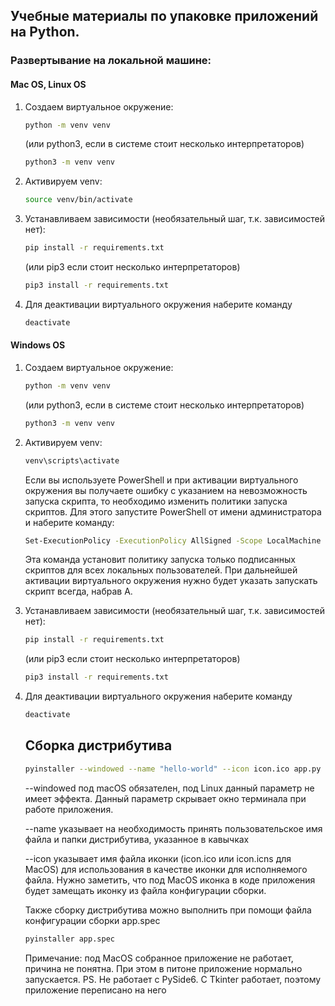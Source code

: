 ## Учебные материалы по упаковке приложений на Python. 
### Развертывание на локальной машине:
#### Mac OS, Linux OS
1. Создаем виртуальное окружение:
   ```bash
   python -m venv venv
   ```
   (или python3, если в системе стоит несколько интерпретаторов)
   ```bash
   python3 -m venv venv
   ```
2. Активируем venv: 
   ```bash
   source venv/bin/activate
   ```
3. Устанавливаем зависимости (необязательный шаг, т.к. зависимостей нет): 
   ```bash
   pip install -r requirements.txt 
   ```
   (или pip3 если стоит несколько интерпретаторов)
   ```bash
   pip3 install -r requirements.txt
   ```
4. Для деактивации виртуального окружения наберите команду 
   ```bash
   deactivate
   ```
#### Windows OS
1. Создаем виртуальное окружение: 
   ```bash
   python -m venv venv
   ``` 
   (или python3, если в системе стоит несколько интерпретаторов)
   ```bash
   python3 -m venv venv
   ```
2. Активируем venv: 
   ```bash
   venv\scripts\activate
   ```
   Если вы используете PowerShell и при активации виртуального окружения вы получаете ошибку с указанием на невозможность запуска скрипта,
то необходимо изменить политики запуска скриптов. Для этого запустите PowerShell от имени администратора и
наберите команду: 
   ```bash
   Set-ExecutionPolicy -ExecutionPolicy AllSigned -Scope LocalMachine
   ``` 
   Эта команда установит политику запуска только подписанных скриптов для всех локальных пользователей. При дальнейшей активации
виртуального окружения нужно будет указать запускать скрипт всегда, набрав А.
3. Устанавливаем зависимости (необязательный шаг, т.к. зависимостей нет): 
   ```bash
   pip install -r requirements.txt
   ```
   (или pip3 если стоит несколько интерпретаторов)
   ```bash
   pip3 install -r requirements.txt 
   ```
4. Для деактивации виртуального окружения наберите команду 
   ```bash
   deactivate
   ```
   ## Сборка дистрибутива

   ```bash
   pyinstaller --windowed --name "hello-world" --icon icon.ico app.py
   ```

   --windowed под macOS обязателен, под Linux данный параметр не имеет эффекта.
   Данный параметр скрывает окно терминала при работе приложения.
   
   --name указывает на необходимость принять пользовательское имя файла и папки дистрибутива,
   указанное в кавычках
   
   --icon указывает имя файла иконки (icon.ico или icon.icns для MacOS) для использования в качестве иконки для исполняемого файла.
   Нужно заметить, что под MacOS иконка в коде приложения будет замещать иконку из файла конфигурации сборки.

   Также сборку дистрибутива можно выполнить при помощи файла конфигурации сборки app.spec
   ```bash
   pyinstaller app.spec
   ```
   Примечание: под MacOS собранное приложение не работает, причина не понятна.
   При этом в питоне приложение нормально запускается.
   PS. Не работает с PySide6. С Tkinter работает, поэтому приложение переписано на него
   
   